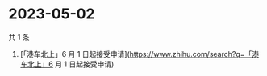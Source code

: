 # 2023-05-02

共 1 条

<!-- BEGIN -->
<!-- 最后更新时间 Tue May 02 2023 09:59:56 GMT+0800 (China Standard Time) -->

1. [「港车北上」6 月 1
   日起接受申请](https://www.zhihu.com/search?q=「港车北上」6 月 1 日起接受申请)

<!-- END -->
